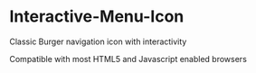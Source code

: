 # Interactive-Menu-Icon
Classic Burger navigation icon with interactivity 

Compatible with most HTML5 and Javascript enabled browsers
